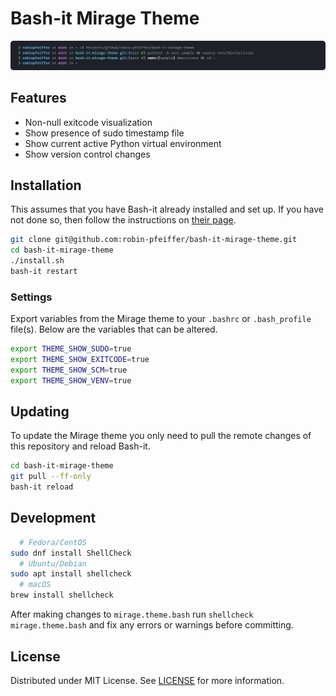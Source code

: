 # Bash-it Mirage Theme

![Preview of Bash-it Mirage theme](./doc/img/bash-it-mirage-preview.svg "Preview")

## Features

- Non-null exitcode visualization
- Show presence of sudo timestamp file
- Show current active Python virtual environment
- Show version control changes

## Installation

This assumes that you have Bash-it already installed and set up. If you have not done so, then follow the instructions on [their page](https://github.com/Bash-it/bash-it#installation).

```sh
git clone git@github.com:robin-pfeiffer/bash-it-mirage-theme.git
cd bash-it-mirage-theme
./install.sh
bash-it restart
```

### Settings

Export variables from the Mirage theme to your `.bashrc` or `.bash_profile` file(s). Below are the variables that can be altered.

```sh
export THEME_SHOW_SUDO=true
export THEME_SHOW_EXITCODE=true
export THEME_SHOW_SCM=true
export THEME_SHOW_VENV=true
```

## Updating

To update the Mirage theme you only need to pull the remote changes of this repository and reload Bash-it.

```sh
cd bash-it-mirage-theme
git pull --ff-only
bash-it reload
```

## Development

```sh
  # Fedora/CentOS
sudo dnf install ShellCheck
  # Ubuntu/Debian
sudo apt install shellcheck 
  # macOS
brew install shellcheck
```

After making changes to `mirage.theme.bash` run `shellcheck mirage.theme.bash` and fix any errors or warnings before committing.

## License

Distributed under MIT License. See [LICENSE](./LICENSE) for more information.
